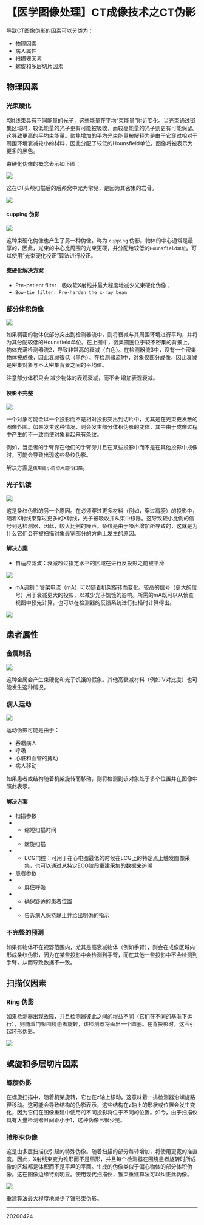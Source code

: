 # 【医学图像处理】CT成像技术之CT伪影

导致CT图像伪影的因素可以分类为：

- 物理因素
- 病人属性
- 扫描器因素
- 螺旋和多层切片因素


## 物理因素

### 光束硬化

X射线束具有不同能量的光子，这些能量在平均“束能量”附近变化。当光束通过密集区域时，较低能量的光子更有可能被吸收，而较高能量的光子则更有可能保留。这导致更高的平均束能量。聚焦增加的平均光束能量被解释为是由于它穿过相对于周围环境衰减较小的材料，因此分配了较低的Hounsfield单位，图像将被表示为更多的黑色。

束硬化伪像的概念表示如下图：

![](/img/20200424/Figure1.png)

这在CT头颅扫描后的后颅窝中尤为常见，是因为其密集的岩骨。

![](/img/20200424/Figure2.png)


#### cupping 伪影

![](/img/20200424/Figure3.png)

这种束硬化伪像也产生了另一种伪像，称为 `cupping` 伪影。物体的中心通常是最厚的，因此，光束的中心比周围的光束更硬，并分配给较低的`Hounsfield单位`。可以使用“光束硬化校正”算法进行校正。

#### 束硬化解决方案

- Pre-patient filter：吸收软X射线并最大程度地减少光束硬化伪像；
- `Bow-tie filter: Pre-harden the x-ray beam`

### 部分体积伪像

![](/img/20200424/Figure4.png)

如果稠密的物体仅部分突出到检测器流中，则将衰减与其周围环境进行平均，并将为其分配较低的Hounsfield单位。在上图中，密集圆圈位于较不密集的背景上。物体充满检测器流2，导致非常高的衰减（白色）。在检测器流3中，没有一个密集物体被成像，因此衰减很低（黑色）。在检测器流1中，对象仅部分成像，因此衰减是密集对象与不太密集背景之间的平均值。

注意部分体积只会  减少物体的表观衰减，而不会  增加表观衰减。


#### 投影不完整

![](/img/20200424/Figure5.png)

一个对象可能会以一个投影而不是相对投影突出到切片中，尤其是在光束更发散的图像外围。如果发生这种情况，则会发生部分体积伪影的变体，其中由于成像过程中产生的不一致而使对象看起来有条纹。

例如，当患者的手臂靠在他们的手臂旁并且在某些投影中而不是在其他投影中成像时，可能会导致出现这些条纹伪影。

解决方案是`使用更小的切片进行扫描`。

### 光子饥饿

![](/img/20200424/Figure6.png)


这是条纹伪影的另一个原因。在必须穿过更多材料（例如，穿过肩膀）的投影中，随着X射线束穿过更多的X射线，光子被吸收并从束中移除。这导致较小比例的信号到达检测器，因此，较大比例的噪声。条纹是由于噪声增加所导致的，这就是为什么它们会在被扫描对象最宽部分的方向上发生的原因。

#### 解决方案
- 自适应滤波：衰减超过指定水平的区域在进行反投影之前被平滑

![](/img/20200424/Figure7.png)

- mA调制：管架电流（mA）可以随着机架旋转而变化。较高的信号（更大的信号）用于衰减更大的投影，以减少光子饥饿的影响。所需的mA既可以从侦查视图中预先计算，也可以在检测器的反馈系统进行扫描时计算得出。

![](/img/20200424/Figure8.png)


## 患者属性

### 金属制品
![](/img/20200424/Figure9.png)

这种金属会产生束硬化和光子饥饿的假象。其他高衰减材料（例如IV对比度）也可能发生这种情况。

### 病人运动

![](/img/20200424/Figure10.png)



运动伪影可能是由于：

- 吞咽病人
- 呼吸
- 心脏和血管的搏动
- 病人移动

如果患者或结构随着机架旋转而移动，则将检测到该对象处于多个位置并在图像中照此表示。

#### 解决方案

- 扫描参数
- - 缩短扫描时间
- - 螺旋扫描
- - ECG门控：可用于在心电图最低的时候在ECG上的特定点上触发图像采集，也可以通过从特定ECG阶段重建采集的数据来追溯
- 患者参数
- - 屏住呼吸
- - 确保舒适的患者位置
- - 告诉病人保持静止并给出明确的指示

### 不完整的预测

如果有物体不在视野范围内，尤其是高衰减物体（例如手臂），则会在成像区域内形成条纹伪影，因为在某些投影中会检测到手臂，而在其他一些投影中不会检测到手臂，从而导致数据不一致。

## 扫描仪因素

### Ring 伪影

如果检测器出现故障，并且检测器彼此之间的增益不同（它们在不同的基准下运行），则随着门架围绕患者旋转，该检测器将画出一个圆圈。在背投影时，这会引起环形伪影。

![](/img/20200424/Figure11.png)


## 螺旋和多层切片因素

### 螺旋伪影

在螺旋扫描中，随着机架旋转，它也在z轴上移动。这意味着一排检测器沿螺旋路径移动。这可能会导致结构的伪影表示，这些结构在z轴上的形状或位置会发生变化，因为它们在图像重建中使用的不同投影将位于不同的位置。如今，由于扫描仪具有大量检测器且间距小于1，这种伪像已很少见。

### 锥形束伪像

这是由多层扫描仪引起的特殊伪像。随着扫描的部分每转增加，将使用更宽的准直度。因此，X射线束变为锥形而不是扇形，并且每个检测器在围绕患者旋转时所成像的区域都是体积而不是平坦的平面。生成的伪像类似于偏心物体的部分体积伪像。这在图像边缘特别明显。使用现代扫描仪，锥束重建算法可以纠正此伪像。

![](/img/20200424/Figure12.png)



重建算法最大程度地减少了锥形束伪影。


-----
20200424

